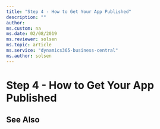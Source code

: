 ```yaml
---
title: "Step 4 - How to Get Your App Published"
description: ""
author: 
ms.custom: na
ms.date: 02/08/2019
ms.reviewer: solsen
ms.topic: article
ms.service: "dynamics365-business-central"
ms.author: solsen
---
```


# Step 4 - How to Get Your App Published

## See Also